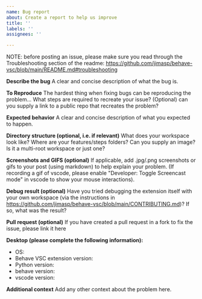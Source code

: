 ```yaml
---
name: Bug report
about: Create a report to help us improve
title: ''
labels: ''
assignees: ''

---
```


NOTE: before posting an issue, please make sure you read through the Troubleshooting section of the readme: https://github.com/jimasp/behave-vsc/blob/main/README.md#troubleshooting

**Describe the bug**
A clear and concise description of what the bug is.

**To Reproduce**
The hardest thing when fixing bugs can be reproducing the problem...
What steps are required to recreate your issue?
(Optional) can you supply a link to a public repo that recreates the problem?

**Expected behavior**
A clear and concise description of what you expected to happen.

**Directory structure (optional, i.e. if relevant)**
What does your workspace look like? Where are your features/steps folders? Can you supply an image?
Is it a multi-root workspace or just one?

**Screenshots and GIFS (optional)**
If applicable, add .jpg/.png screenshots or gifs to your post (using markdown) to help explain your problem.
(If recording a gif of vscode, please enable "Developer: Toggle Screencast mode" in vscode to show your mouse interactions).

**Debug result (optional)**
Have you tried debugging the extension itself with your own workspace (via the instructions in https://github.com/jimasp/behave-vsc/blob/main/CONTRIBUTING.md)?
If so, what was the result?

**Pull request (optional)**
If you have created a pull request in a fork to fix the issue, please link it here

**Desktop (please complete the following information):**
- OS: 
- Behave VSC extension version: 
- Python version: 
- behave version: 
- vscode version: 

**Additional context**
Add any other context about the problem here.
